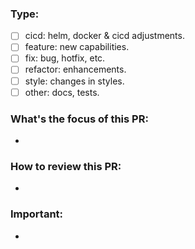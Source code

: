 ### Type:
* [ ] cicd: helm, docker & cicd adjustments.
* [ ] feature: new capabilities.
* [ ] fix: bug, hotfix, etc.
* [ ] refactor: enhancements.
* [ ] style: changes in styles.
* [ ] other: docs, tests.

### What's the focus of this PR:
-

### How to review this PR:
-

### Important:
- 
